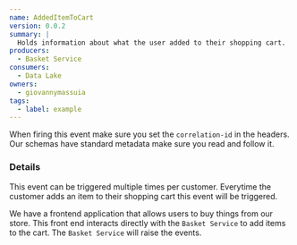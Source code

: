 ```yaml
---
name: AddedItemToCart
version: 0.0.2
summary: |
  Holds information about what the user added to their shopping cart.
producers:
  - Basket Service
consumers:
  - Data Lake
owners:
  - giovannymassuia
tags:
  - label: example
---
```


<Admonition>When firing this event make sure you set the `correlation-id` in the headers. Our
schemas have standard metadata make sure you read and follow it.</Admonition>

### Details

This event can be triggered multiple times per customer. Everytime the customer adds an item to
their shopping cart this event will be triggered.

We have a frontend application that allows users to buy things from our store. This front end
interacts directly with the `Basket Service` to add items to the cart. The `Basket Service` will
raise the events.

<NodeGraph title="Consumer / Producer Diagram" />

<EventExamples title="How to trigger event" />

<Schema />

<SchemaViewer renderRootTreeLines defaultExpandedDepth='0' maxHeight="500" />

